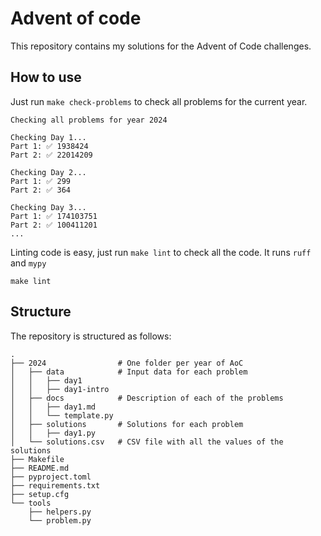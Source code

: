 # Advent of code
This repository contains my solutions for the Advent of Code challenges.

## How to use
Just run `make check-problems` to check all problems for the current year.
```shell
Checking all problems for year 2024

Checking Day 1...
Part 1: ✅ 1938424
Part 2: ✅ 22014209

Checking Day 2...
Part 1: ✅ 299
Part 2: ✅ 364

Checking Day 3...
Part 1: ✅ 174103751
Part 2: ✅ 100411201
... 
```

Linting code is easy, just run `make lint` to check all the code. It runs `ruff` and `mypy`
```shell
make lint
```

## Structure
The repository is structured as follows:
```
.
├── 2024                # One folder per year of AoC
│   ├── data            # Input data for each problem
│   │   ├── day1
│   │   ├── day1-intro
│   ├── docs            # Description of each of the problems
│   │   ├── day1.md
│   │   └── template.py
│   ├── solutions       # Solutions for each problem
│   │   ├── day1.py
│   └── solutions.csv   # CSV file with all the values of the solutions
├── Makefile
├── README.md
├── pyproject.toml
├── requirements.txt
├── setup.cfg
└── tools
    ├── helpers.py
    └── problem.py
```